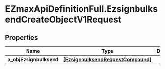 # EZmaxApiDefinitionFull.EzsignbulksendCreateObjectV1Request

## Properties

Name | Type | Description | Notes
------------ | ------------- | ------------- | -------------
**a_objEzsignbulksend** | [**[EzsignbulksendRequestCompound]**](EzsignbulksendRequestCompound.md) |  | 


